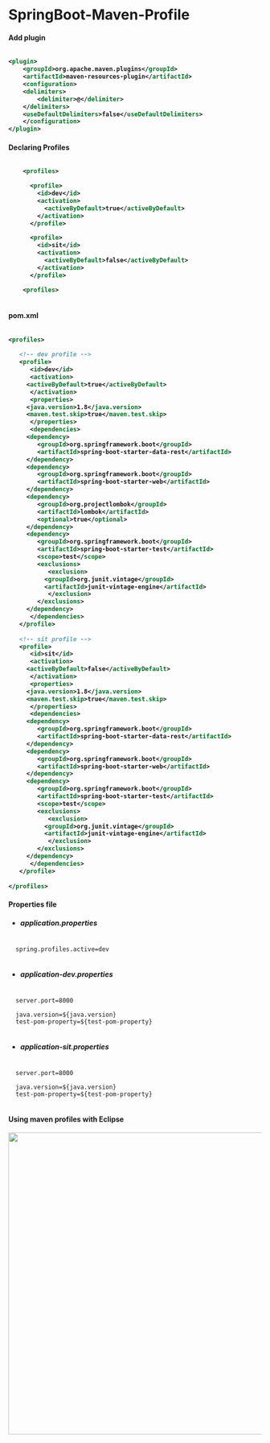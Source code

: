 # SpringBoot-Maven-Profile 

#### Add plugin

<b>

```xml

<plugin>
    <groupId>org.apache.maven.plugins</groupId>
    <artifactId>maven-resources-plugin</artifactId>
    <configuration>
	<delimiters>
	    <delimiter>@</delimiter>
	</delimiters>
	<useDefaultDelimiters>false</useDefaultDelimiters>
    </configuration>
</plugin>
```

</b>

#### Declaring Profiles

<b>

```xml

    <profiles>

      <profile>
        <id>dev</id>
        <activation>
          <activeByDefault>true</activeByDefault>
        </activation>
      </profile>

      <profile>
        <id>sit</id>
        <activation>
          <activeByDefault>false</activeByDefault>
        </activation>
      </profile>

    <profiles>
      
```

</b>


#### pom.xml 


<b>

```xml

<profiles>
   
   <!-- dev profile -->	
   <profile>
      <id>dev</id>
      <activation>
	 <activeByDefault>true</activeByDefault>
      </activation>
      <properties>
	 <java.version>1.8</java.version>
	 <maven.test.skip>true</maven.test.skip>
      </properties>
      <dependencies>
	 <dependency>
	    <groupId>org.springframework.boot</groupId>
	    <artifactId>spring-boot-starter-data-rest</artifactId>
	 </dependency>
	 <dependency>
	    <groupId>org.springframework.boot</groupId>
	    <artifactId>spring-boot-starter-web</artifactId>
	 </dependency>
	 <dependency>
	    <groupId>org.projectlombok</groupId>
	    <artifactId>lombok</artifactId>
	    <optional>true</optional>
	 </dependency>
	 <dependency>
	    <groupId>org.springframework.boot</groupId>
	    <artifactId>spring-boot-starter-test</artifactId>
	    <scope>test</scope>
	    <exclusions>
	       <exclusion>
		  <groupId>org.junit.vintage</groupId>
		  <artifactId>junit-vintage-engine</artifactId>
	       </exclusion>
	    </exclusions>
	 </dependency>
      </dependencies>
   </profile>
	
   <!-- sit profile -->		
   <profile>
      <id>sit</id>
      <activation>
	 <activeByDefault>false</activeByDefault>
      </activation>
      <properties>
	 <java.version>1.8</java.version>
	 <maven.test.skip>true</maven.test.skip>
      </properties>
      <dependencies>
	 <dependency>
	    <groupId>org.springframework.boot</groupId>
	    <artifactId>spring-boot-starter-data-rest</artifactId>
	 </dependency>
	 <dependency>
	    <groupId>org.springframework.boot</groupId>
	    <artifactId>spring-boot-starter-web</artifactId>
	 </dependency>
	 <dependency>
	    <groupId>org.springframework.boot</groupId>
	    <artifactId>spring-boot-starter-test</artifactId>
	    <scope>test</scope>
	    <exclusions>
	       <exclusion>
		  <groupId>org.junit.vintage</groupId>
		  <artifactId>junit-vintage-engine</artifactId>
	       </exclusion>
	    </exclusions>
	 </dependency>
      </dependencies>
   </profile>
	
</profiles>

```

</b>

#### Properties file

  - ##### application.properties
  
  ```properties

	spring.profiles.active=dev
	
  ```  

  - ##### application-dev.properties
  
  ```properties

	server.port=8000 

	java.version=${java.version}
	test-pom-property=${test-pom-property}
	
  ```  

  - ##### application-sit.properties
  
  ```properties

	server.port=8000 

	java.version=${java.version}
	test-pom-property=${test-pom-property}
	
  ```  

#### Using maven profiles with Eclipse

<p align="center">
  <img src="https://user-images.githubusercontent.com/15135199/98629530-a9030980-234b-11eb-82cd-a736764393a3.JPG" width="600">
</p>

